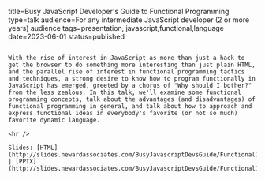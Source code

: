 title=Busy JavaScript Developer's Guide to Functional Programming
type=talk
audience=For any intermediate JavaScript developer (2 or more years) audience
tags=presentation, javascript,functional,language
date=2023-06-01
status=published
~~~~~~

With the rise of interest in JavaScript as more than just a hack to get the browser to do something more interesting than just plain HTML, and the parallel rise of interest in functional programming tactics and techniques, a strong desire to know how to program functionally in JavaScript has emerged, greeted by a chorus of "Why should I bother?" from the less zealous. In this talk, we'll examine some functional programming concepts, talk about the advantages (and disadvantages) of functional programming in general, and talk about how to approach and express functional ideas in everybody's favorite (or not so much) favorite dynamic language.
    
<hr />

Slides: [HTML](http://slides.newardassociates.com/BusyJavascriptDevsGuide/FunctionalJS.html) | [PPTX](http://slides.newardassociates.com/BusyJavascriptDevsGuide/FunctionalJS.pptx)
